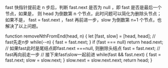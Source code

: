 fast 快指针提前走 n 步后，判断 fast.next 是否为 null ，即 fast 是否是最后一个节点，如果是，
则 head 为倒数第 n 个节点，此时问题可以简化为删除头节点；如果不是， fast = fast.next ，fast
再前进一步，slow 为倒数第 n+1 个节点，也解决了以上问题。

function removeNthFromEnd(head, n) {
  let [fast, slow] = [head, head];
  // fast先走n步
  while(--n) {
    fast = fast.next;
  }
  if (fast === null) return head.next; // 如果fast此时是尾结点即fast.next ===null, 则删除头结点
  fast = fast.next; // fast再向前走一步
  // 接下来fast\slow一起前进
  while(fast && fast.next) {
    fast = fast.next;
    slow = slow.next;
  }
  slow.next = slow.next.next;
  return head;
}

